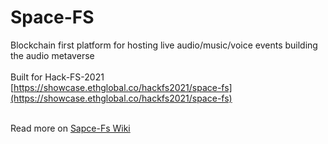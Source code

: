 # Space-FS

Blockchain first platform for hosting live audio/music/voice events building the audio metaverse<br><br>
Built for Hack-FS-2021<br>
[https://showcase.ethglobal.co/hackfs2021/space-fs](https://showcase.ethglobal.co/hackfs2021/space-fs)<br><br>

Read more on [Sapce-Fs Wiki](./wiki/wiki.md)

